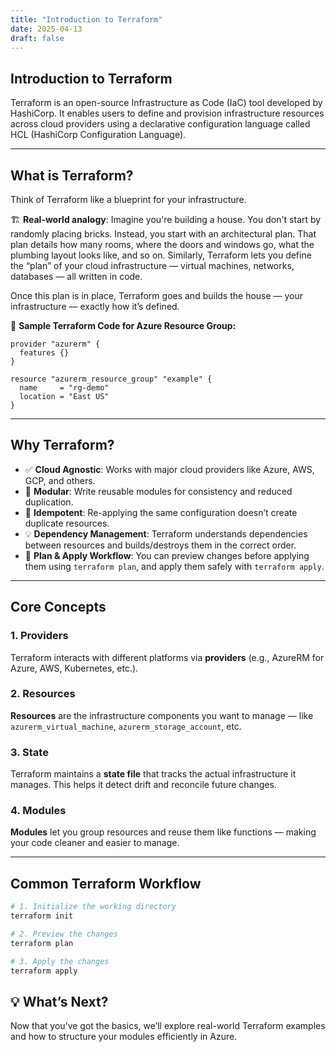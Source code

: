 ```yaml
---
title: "Introduction to Terraform"
date: 2025-04-13
draft: false
---
```


## Introduction to Terraform

Terraform is an open-source Infrastructure as Code (IaC) tool developed by HashiCorp. It enables users to define and provision infrastructure resources across cloud providers using a declarative configuration language called HCL (HashiCorp Configuration Language).

---

## What is Terraform?

Think of Terraform like a blueprint for your infrastructure.

🏗️ **Real-world analogy**: Imagine you're building a house. You don't start by randomly placing bricks. Instead, you start with an architectural plan. That plan details how many rooms, where the doors and windows go, what the plumbing layout looks like, and so on. Similarly, Terraform lets you define the “plan” of your cloud infrastructure — virtual machines, networks, databases — all written in code.

Once this plan is in place, Terraform goes and builds the house — your infrastructure — exactly how it’s defined.

🔧 **Sample Terraform Code for Azure Resource Group:**

```hcl
provider "azurerm" {
  features {}
}

resource "azurerm_resource_group" "example" {
  name     = "rg-demo"
  location = "East US"
}
```
---

## Why Terraform?

- ✅ **Cloud Agnostic**: Works with major cloud providers like Azure, AWS, GCP, and others.
- 🧱 **Modular**: Write reusable modules for consistency and reduced duplication.
- 🔁 **Idempotent**: Re-applying the same configuration doesn’t create duplicate resources.
- 💡 **Dependency Management**: Terraform understands dependencies between resources and builds/destroys them in the correct order.
- 🔄 **Plan & Apply Workflow**: You can preview changes before applying them using `terraform plan`, and apply them safely with `terraform apply`.

---

## Core Concepts

### 1. Providers
Terraform interacts with different platforms via **providers** (e.g., AzureRM for Azure, AWS, Kubernetes, etc.).

### 2. Resources
**Resources** are the infrastructure components you want to manage — like `azurerm_virtual_machine`, `azurerm_storage_account`, etc.

### 3. State
Terraform maintains a **state file** that tracks the actual infrastructure it manages. This helps it detect drift and reconcile future changes.

### 4. Modules
**Modules** let you group resources and reuse them like functions — making your code cleaner and easier to manage.

---

## Common Terraform Workflow

```bash
# 1. Initialize the working directory
terraform init

# 2. Preview the changes
terraform plan

# 3. Apply the changes
terraform apply

```
## 💡 What’s Next?

Now that you’ve got the basics, we’ll explore real-world Terraform examples and how to structure your modules efficiently in Azure.